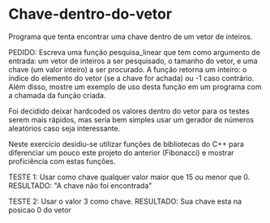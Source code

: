 # Chave-dentro-do-vetor
Programa que tenta encontrar uma chave dentro de um vetor de inteiros.

PEDIDO: Escreva uma função pesquisa_linear que tem como argumento de entrada:
um vetor de inteiros a ser pesquisado, o tamanho do vetor, e uma chave (um valor inteiro) a ser procurado. 
A função retorna um inteiro: o índice do elemento do vetor (se a chave for achada) ou -1 caso contrário. Além disso, mostre um exemplo de uso desta função em um programa com a chamada da função criada.

Foi decidido deixar hardcoded os valores dentro do vetor para os testes serem mais rápidos, mas seria bem simples usar um gerador de números aleatórios caso seja interessante.

Neste exercício desidiu-se utilizar funções de bibliotecas do C++ para diferenciar um pouco este projeto do anterior (Fibonacci) e mostrar proficiência com estas funções.

TESTE 1: Usar como chave qualquer valor maior que 15 ou menor que 0.
RESULTADO: "A chave não foi encontrada"

TESTE 2: Usar o valor 3 como chave.
RESULTADO: Sua chave esta na posicao 0 do vetor
